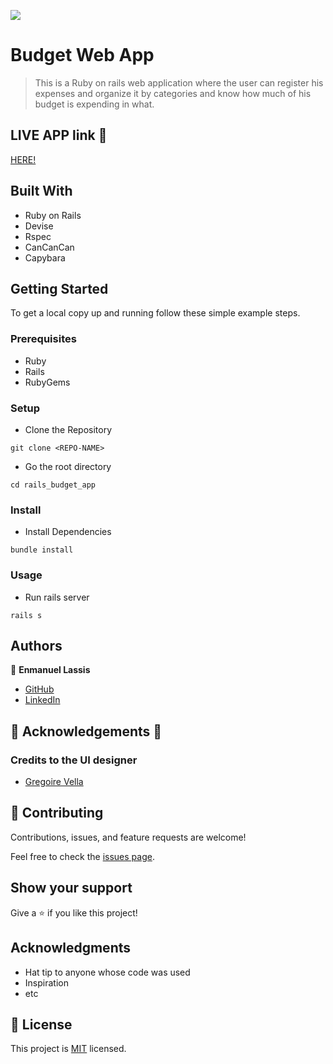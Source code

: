 ![](https://img.shields.io/badge/Microverse-blueviolet)

# Budget Web App

> This is a Ruby on rails web application where the user can register his expenses and organize it by categories and know how much of his budget is expending in what.


## LIVE APP link 👀
[HERE!](https://protected-anchorage-45932.herokuapp.com/)


## Built With

- Ruby on Rails
- Devise
- Rspec
- CanCanCan
- Capybara


## Getting Started

To get a local copy up and running follow these simple example steps.

### Prerequisites
- Ruby
- Rails
- RubyGems

### Setup
- Clone the Repository
```
git clone <REPO-NAME>
```
- Go the root directory
```
cd rails_budget_app
```
### Install
- Install Dependencies
```
bundle install
```
### Usage
- Run rails server
```
rails s
```

## Authors

👤 **Enmanuel Lassis**

- [GitHub](https://github.com/elassis)
- [LinkedIn](https://linkedin.com/in/enmanuel-lassis-pena)

## 🧠 Acknowledgements 📝
### Credits to the UI designer 
- [Gregoire Vella](https://www.behance.net/gregoirevella)

## 🤝 Contributing

Contributions, issues, and feature requests are welcome!

Feel free to check the [issues page](../../issues/).

## Show your support

Give a ⭐️ if you like this project!

## Acknowledgments

- Hat tip to anyone whose code was used
- Inspiration
- etc

## 📝 License

This project is [MIT](./MIT.md) licensed.
